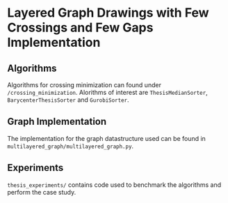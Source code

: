 # Layered Graph Drawings with Few Crossings and Few Gaps Implementation

## Algorithms

Algorithms for crossing minimization can found under `/crossing_minimization`.
Alorithms of interest are `ThesisMedianSorter`, `BarycenterThesisSorter` and `GurobiSorter`.

## Graph Implementation

The implementation for the graph datastructure used can be found in `multilayered_graph/multilayered_graph.py`.

## Experiments

`thesis_experiments/` contains code used to benchmark the algorithms and perform the case study.
